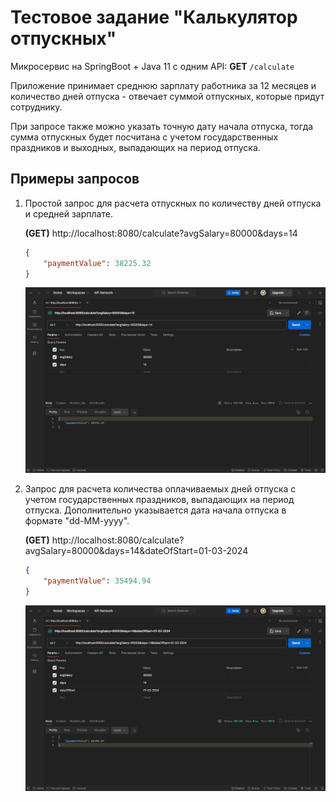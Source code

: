 # Тестовое задание "Калькулятор отпускных"
Микросервис на SpringBoot + Java 11 c одним API: **GET** `/calculate`

Приложение принимает среднюю зарплату работника за 12 месяцев и количество дней отпуска - отвечает суммой отпускных, которые придут сотруднику.

При запросе также можно указать точную дату начала отпуска, тогда сумма отпускных будет посчитана с учетом государственных праздников и выходных, выпадающих на период отпуска.


## Примеры запросов

1. Простой запрос для расчета отпускных по количеству дней отпуска и средней зарплате.

   **(GET)** http://localhost:8080/calculate?avgSalary=80000&days=14

    ```json
    {
        "paymentValue": 38225.32
    }
    ```

    ![screen](https://github.com/smileksey/vacation-pay-calculator/blob/master/src/main/resources/postman1.jpg?raw=true)

2. Запрос для расчета количества оплачиваемых дней отпуска с учетом государственных праздников, выпадающих на период отпуска. Дополнительно указывается дата начала отпуска в формате "dd-MM-yyyy".

   **(GET)** http://localhost:8080/calculate?avgSalary=80000&days=14&dateOfStart=01-03-2024
    ```json
    {
        "paymentValue": 35494.94
    }
    ```
    
    ![screen](https://github.com/smileksey/vacation-pay-calculator/blob/master/src/main/resources/postman2.jpg?raw=true)
    
